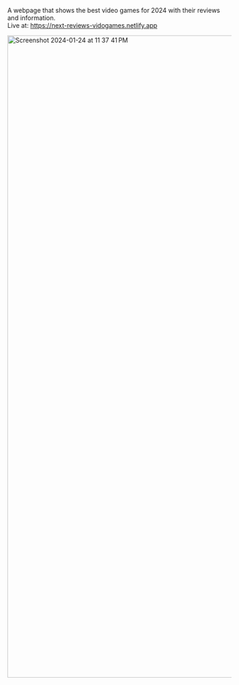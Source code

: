 
A webpage that shows the best video games for 2024 with their reviews and information.<br>
Live at: https://next-reviews-vidogames.netlify.app<br>

<img width="1440" alt="Screenshot 2024-01-24 at 11 37 41 PM" src="https://github.com/RediIbra/Video-Game-Reviews-NextJs/assets/51862776/1230e93e-3315-480f-88f1-5f69f5f8e11d">
